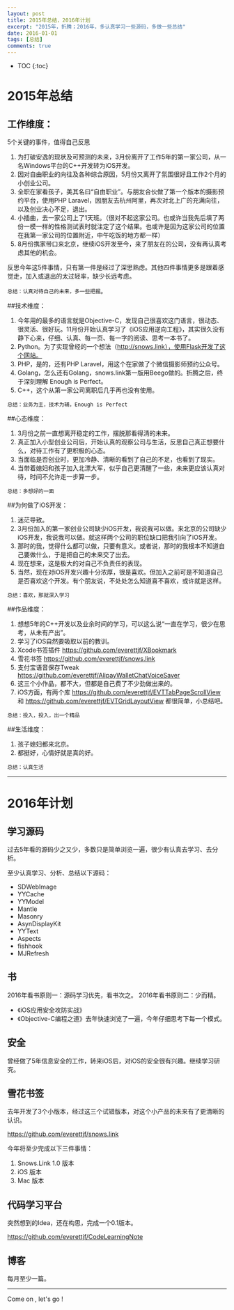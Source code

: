 ```yaml
---
layout: post
title: 2015年总结，2016年计划
excerpt: "2015年，折腾；2016年，多认真学习一些源码，多做一些总结"
date: 2016-01-01
tags: [总结]
comments: true
---
```


* TOC
{:toc}

# 2015年总结

## 工作维度：

5个关键的事件，值得自己反思

1. 为打破安逸的现状及可预测的未来，3月份离开了工作5年的第一家公司，从一名Windows平台的C++开发转为iOS开发。
2. 因对自由职业的向往及各种综合原因，5月份又离开了氛围很好且工作2个月的小创业公司。
3. 全职在家看孩子，美其名曰“自由职业”。与朋友合伙做了第一个版本的摄影预约平台，使用PHP Laravel，因朋友去杭州阿里，再次对北上广的充满向往，以及创业决心不足，退出。
4. 小插曲，去一家公司上了1天班。（很对不起这家公司。也或许当我先后填了两份一模一样的性格测试表时就注定了这个结果。也或许是因为这家公司的位置在我第一家公司的位置附近，中午吃饭的地方都一样）
5. 8月份携家带口来北京，继续iOS开发至今，来了朋友在的公司，没有再认真考虑其他的机会。

反思今年这5件事情，只有第一件是经过了深思熟虑。其他四件事情更多是跟着感觉走，加入或退出的太过轻率，缺少长远考虑。

`总结：认真对待自己的未来，多一些把握`。

##技术维度：

1. 今年用的最多的语言就是Objective-C，发现自己很喜欢这门语言，很动态、很灵活、很好玩。11月份开始认真学习了《iOS应用逆向工程》，其实很久没有静下心来，仔细、认真、每一页、每一字的阅读、思考一本书了。
2. Python。为了实现曾经的一个想法（http://snows.link），使用Flask开发了这个网站。
3. PHP，是的，还有PHP Laravel，用这个在家做了个微信摄影师预约公众号。
4. Golang，怎么还有Golang，snows.link第一版用Beego做的。折腾之后，终于深刻理解 Enough is Perfect。
5. C++，这个从第一家公司离职后几乎再也没有使用。

`总结：业务为主，技术为辅，Enough is Perfect`


##心态维度：

1. 3月份之前一直想离开稳定的工作，摆脱那看得清的未来。
2. 真正加入小型创业公司后，开始认真的观察公司与生活，反思自己真正想要什么，对待工作有了更积极的心态。
3. 当面临是否创业时，更加冷静、清晰的看到了自己的不足，也看到了现实。
4. 当带着媳妇和孩子加入北漂大军，似乎自己更清醒了一些，未来更应该认真对待，时间不允许走一步算一步。

`总结：多想好的一面`

##为何做了iOS开发：

1. 迷茫导致。
2. 3月份加入的第一家创业公司缺少iOS开发，我说我可以做。来北京的公司缺少iOS开发，我说我可以做。就这样两个公司的职位缺口把我引向了iOS开发。
3. 那时的我，觉得什么都可以做，只要有意义。或者说，那时的我根本不知道自己要做什么，于是把自己的未来交了出去。
4. 现在想来，这是极大的对自己不负责任的表现。
5. 当然，现在对iOS开发兴趣十分浓厚，很是喜欢。但加入之前可是不知道自己是否喜欢这个开发。有个朋友说，不处处怎么知道喜不喜欢，或许就是这样。

`总结：喜欢，那就深入学习`

##作品维度：

1. 想想5年的C++开发以及业余时间的学习，可以这么说“一直在学习，很少在思考，从未有产出”。
2. 学习了iOS自然要吸取以前的教训。
3. Xcode书签插件 https://github.com/everettjf/XBookmark
4. 雪花书签 https://github.com/everettjf/snows.link
5. 支付宝语音保存Tweak https://github.com/everettjf/AlipayWalletChatVoiceSaver
6. 这三个小作品，都不大，但都是自己费了不少劲做出来的。
7. iOS方面，有两个库 https://github.com/everettjf/EVTTabPageScrollView 和 https://github.com/everettjf/EVTGridLayoutView 都很简单，小总结吧。

`总结：投入，投入，出一个精品`

##生活维度：

1. 孩子媳妇都来北京。
2. 都挺好，心情好就是真的好。

`总结：认真生活`



---

# 2016年计划

## 学习源码
过去5年看的源码少之又少，多数只是简单浏览一遍，很少有认真去学习、去分析。

至少认真学习、分析、总结以下源码：

- SDWebImage
- YYCache
- YYModel
- Mantle
- Masonry
- AsynDisplayKit
- YYText
- Aspects
- fishhook
- MJRefresh


## 书

2016年看书原则一：源码学习优先，看书次之。
2016年看书原则二：少而精。

- 《iOS应用安全攻防实战》
- 《Objective-C编程之道》去年快速浏览了一遍，今年仔细思考下每一个模式。

## 安全

曾经做了5年信息安全的工作，转来iOS后，对iOS的安全很有兴趣。继续学习研究。


## 雪花书签

去年开发了3个小版本，经过这三个试错版本，对这个小产品的未来有了更清晰的认识。

https://github.com/everettjf/snows.link

今年将至少完成以下三件事情：

1. Snows.Link 1.0 版本
2. iOS 版本
3. Mac 版本

## 代码学习平台

突然想到的Idea，还在构思，完成一个0.1版本。

https://github.com/everettjf/CodeLearningNote

## 博客

每月至少一篇。

---

Come on , let's go !
